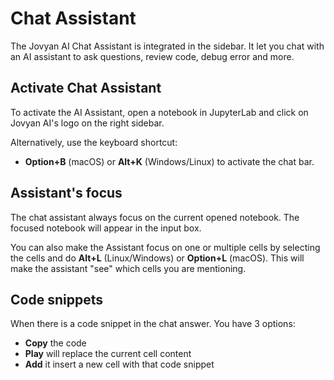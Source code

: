 # Chat Assistant

The Jovyan AI Chat Assistant is integrated in the sidebar. It let you chat with an AI assistant to ask questions, review code, debug error and more.

## Activate Chat Assistant
To activate the AI Assistant, open a notebook in JupyterLab and click on Jovyan AI's logo on the right sidebar.  

Alternatively, use the keyboard shortcut:
- **Option+B** (macOS) or **Alt+K** (Windows/Linux) to activate the chat bar.

## Assistant's focus
The chat assistant always focus on the current opened notebook. The focused notebook will appear in the input box.

You can also make the Assistant focus on one or multiple cells by selecting the cells and do **Alt+L** (Linux/Windows) or **Option+L** (macOS). This will make the assistant "see" which cells you are mentioning.

## Code snippets
When there is a code snippet in the chat answer. You have 3 options:
- **Copy** the code
- **Play** will replace the current cell content
- **Add** it insert a new cell with that code snippet